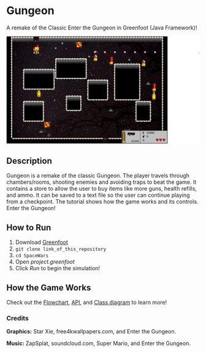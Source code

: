 # Gungeon
A remake of the Classic Enter the Gungeon in Greenfoot (Java Framework)! 

![Gungeon Screen](Gungeon/images/Pic.png "Gungeon Screen")

## Description
Gungeon is a remake of the classic Gungeon. The player travels through chambers/rooms, shooting enemies and avoiding traps to beat the game. It contains a store to allow the user to buy items like more guns, health refills, and ammo. It can be saved to a text file so the user can continue playing from a checkpoint. The tutorial shows how the game works and its controls. Enter the Gungeon!


## How to Run
1. Download [Greenfoot](https://www.greenfoot.org/download)
2. `git clone link_of_this_repository`	
3. `cd SpaceWars`
4. Open *project.greenfoot*
5. Click *Run* to begin the simulation! 

## How the Game Works
Check out the [Flowchart](Flowchart.pdf), [API](API.pdf), and [Class diagram](ClassDiagram.pdf) to learn more!


### Credits
**Graphics:** Star Xie, free4kwallpapers.com, and Enter the Gungeon.

**Music:** ZapSplat, soundcloud.com, Super Mario, and Enter the Gungeon.